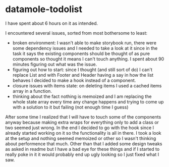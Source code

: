 # datamole-todolist

I have spent about 6 hours on it as intended. 

I encountered several issues, sorted from most bothersome to least:
- broken environment: I wasn't able to make storybook run, there were some dependency issues and I needed to take a look at it since in the task it says the existing components should be thought of as pure components so thought it means I can't touch anything. I spent about 90 minutes figuring out what was the issue.
- figuring out how to start: since I thought (and still sort of do) I can't replace List and with Footer and Header having a say in how the list behaves I decided to make a hook instead of a component.
- closure issues with items state: on deleting items I used a cached items array in a function.
- thinking about the fact nothing is memoized and I am replacing the whole state array every time any change happens and trying to come up with a solution to it but failing (not enough time I guess)

After some time I realized that I will have to touch some of the components anyway because making extra wraps for everything only to add a class or two seemed just wrong.
In the end I decided to go with the hook since I already started working on it so the functionality is all in there. I took a look at the setup and nothing seemed memoized or other so I wasn't thinking about performence that much. Other than that I added some design tweaks as asked in readme but I have a bad eye for these things and if I started to really poke in it it would probably end up ugly looking so I just fixed what I saw.
